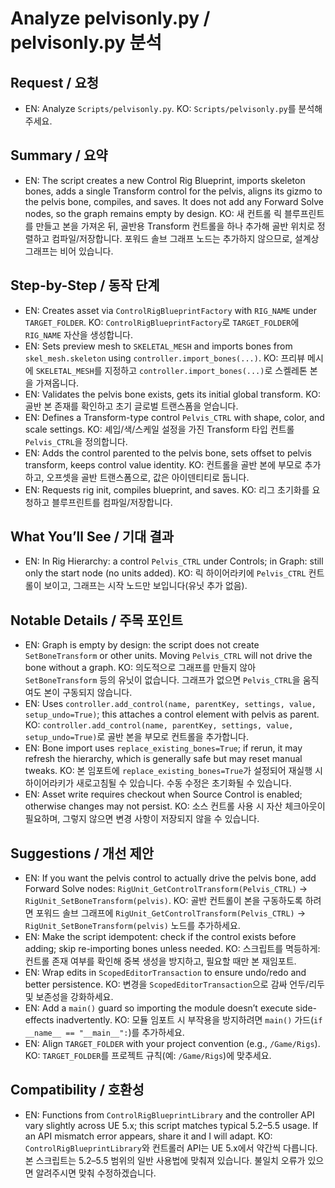 # Analyze pelvisonly.py / pelvisonly.py 분석

## Request / 요청
- EN: Analyze `Scripts/pelvisonly.py`.
  KO: `Scripts/pelvisonly.py`를 분석해 주세요.

## Summary / 요약
- EN: The script creates a new Control Rig Blueprint, imports skeleton bones, adds a single Transform control for the pelvis, aligns its gizmo to the pelvis bone, compiles, and saves. It does not add any Forward Solve nodes, so the graph remains empty by design.
  KO: 새 컨트롤 릭 블루프린트를 만들고 본을 가져온 뒤, 골반용 Transform 컨트롤을 하나 추가해 골반 위치로 정렬하고 컴파일/저장합니다. 포워드 솔브 그래프 노드는 추가하지 않으므로, 설계상 그래프는 비어 있습니다.

## Step-by-Step / 동작 단계
- EN: Creates asset via `ControlRigBlueprintFactory` with `RIG_NAME` under `TARGET_FOLDER`.
  KO: `ControlRigBlueprintFactory`로 `TARGET_FOLDER`에 `RIG_NAME` 자산을 생성합니다.
- EN: Sets preview mesh to `SKELETAL_MESH` and imports bones from `skel_mesh.skeleton` using `controller.import_bones(...)`.
  KO: 프리뷰 메시에 `SKELETAL_MESH`를 지정하고 `controller.import_bones(...)`로 스켈레톤 본을 가져옵니다.
- EN: Validates the pelvis bone exists, gets its initial global transform.
  KO: 골반 본 존재를 확인하고 초기 글로벌 트랜스폼을 얻습니다.
- EN: Defines a Transform-type control `Pelvis_CTRL` with shape, color, and scale settings.
  KO: 셰입/색/스케일 설정을 가진 Transform 타입 컨트롤 `Pelvis_CTRL`을 정의합니다.
- EN: Adds the control parented to the pelvis bone, sets offset to pelvis transform, keeps control value identity.
  KO: 컨트롤을 골반 본에 부모로 추가하고, 오프셋을 골반 트랜스폼으로, 값은 아이덴티티로 둡니다.
- EN: Requests rig init, compiles blueprint, and saves.
  KO: 리그 초기화를 요청하고 블루프린트를 컴파일/저장합니다.

## What You’ll See / 기대 결과
- EN: In Rig Hierarchy: a control `Pelvis_CTRL` under Controls; in Graph: still only the start node (no units added).
  KO: 릭 하이어라키에 `Pelvis_CTRL` 컨트롤이 보이고, 그래프는 시작 노드만 보입니다(유닛 추가 없음).

## Notable Details / 주목 포인트
- EN: Graph is empty by design: the script does not create `SetBoneTransform` or other units. Moving `Pelvis_CTRL` will not drive the bone without a graph.
  KO: 의도적으로 그래프를 만들지 않아 `SetBoneTransform` 등의 유닛이 없습니다. 그래프가 없으면 `Pelvis_CTRL`을 움직여도 본이 구동되지 않습니다.
- EN: Uses `controller.add_control(name, parentKey, settings, value, setup_undo=True)`; this attaches a control element with pelvis as parent.
  KO: `controller.add_control(name, parentKey, settings, value, setup_undo=True)`로 골반 본을 부모로 컨트롤을 추가합니다.
- EN: Bone import uses `replace_existing_bones=True`; if rerun, it may refresh the hierarchy, which is generally safe but may reset manual tweaks.
  KO: 본 임포트에 `replace_existing_bones=True`가 설정되어 재실행 시 하이어라키가 새로고침될 수 있습니다. 수동 수정은 초기화될 수 있습니다.
- EN: Asset write requires checkout when Source Control is enabled; otherwise changes may not persist.
  KO: 소스 컨트롤 사용 시 자산 체크아웃이 필요하며, 그렇지 않으면 변경 사항이 저장되지 않을 수 있습니다.

## Suggestions / 개선 제안
- EN: If you want the pelvis control to actually drive the pelvis bone, add Forward Solve nodes: `RigUnit_GetControlTransform(Pelvis_CTRL)` → `RigUnit_SetBoneTransform(pelvis)`.
  KO: 골반 컨트롤이 본을 구동하도록 하려면 포워드 솔브 그래프에 `RigUnit_GetControlTransform(Pelvis_CTRL)` → `RigUnit_SetBoneTransform(pelvis)` 노드를 추가하세요.
- EN: Make the script idempotent: check if the control exists before adding; skip re-importing bones unless needed.
  KO: 스크립트를 멱등하게: 컨트롤 존재 여부를 확인해 중복 생성을 방지하고, 필요할 때만 본 재임포트.
- EN: Wrap edits in `ScopedEditorTransaction` to ensure undo/redo and better persistence.
  KO: 변경을 `ScopedEditorTransaction`으로 감싸 언두/리두 및 보존성을 강화하세요.
- EN: Add a `main()` guard so importing the module doesn’t execute side-effects inadvertently.
  KO: 모듈 임포트 시 부작용을 방지하려면 `main()` 가드(`if __name__ == "__main__":`)를 추가하세요.
- EN: Align `TARGET_FOLDER` with your project convention (e.g., `/Game/Rigs`).
  KO: `TARGET_FOLDER`를 프로젝트 규칙(예: `/Game/Rigs`)에 맞추세요.

## Compatibility / 호환성
- EN: Functions from `ControlRigBlueprintLibrary` and the controller API vary slightly across UE 5.x; this script matches typical 5.2–5.5 usage. If an API mismatch error appears, share it and I will adapt.
  KO: `ControlRigBlueprintLibrary`와 컨트롤러 API는 UE 5.x에서 약간씩 다릅니다. 본 스크립트는 5.2–5.5 범위의 일반 사용법에 맞춰져 있습니다. 불일치 오류가 있으면 알려주시면 맞춰 수정하겠습니다.

